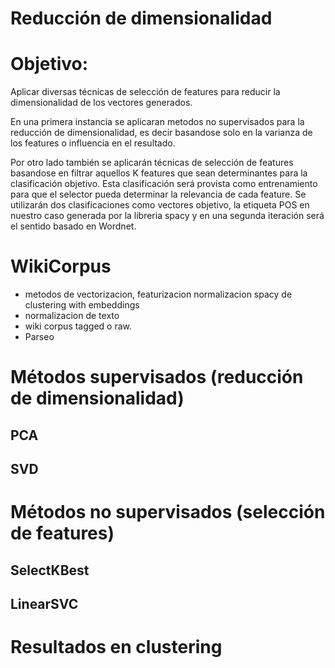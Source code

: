 # Reducción de dimensionalidad

# Objetivo:
Aplicar diversas técnicas de selección de features para reducir la 
dimensionalidad de los vectores generados.

En una primera instancia se aplicaran metodos no supervisados para la reducción
de dimensionalidad, es decir basandose solo en la varianza de los features o 
influencia en el resultado.

Por otro lado también se aplicarán técnicas de selección de features basandose
en filtrar aquellos K features que sean determinantes para la clasificación
objetivo. Esta clasificación será provista como entrenamiento para que el 
selector pueda determinar la relevancia de cada feature. Se utilizarán dos
clasificaciones como vectores objetivo, la etiqueta POS en nuestro caso
generada por la libreria spacy y en una segunda iteración será el sentido
basado en Wordnet.

# WikiCorpus
- metodos de vectorizacion, featurizacion normalizacion spacy de clustering with embeddings
- normalizacion de texto
- wiki corpus tagged o raw.
- Parseo


# Métodos supervisados (reducción de dimensionalidad)
## PCA

## SVD

# Métodos no supervisados (selección de features)
## SelectKBest

## LinearSVC


# Resultados en clustering